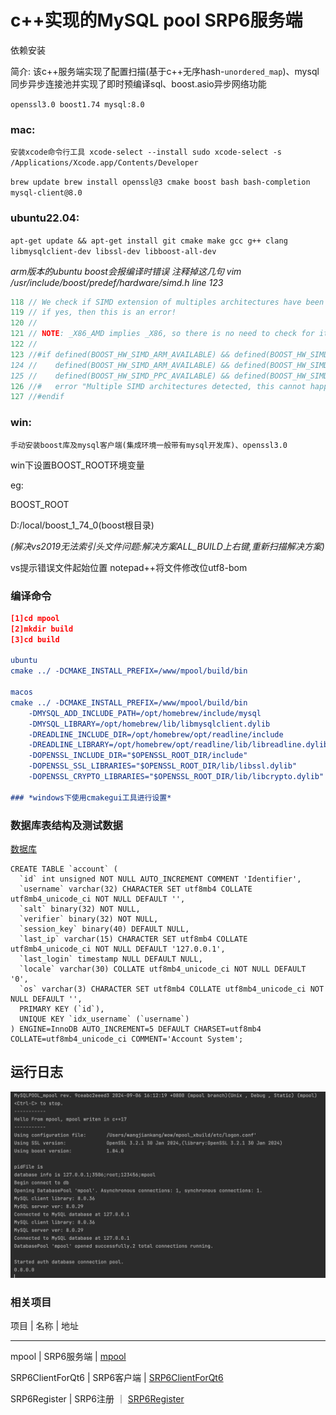 c++实现的MySQL pool SRP6服务端
=

依赖安装

简介:
该c++服务端实现了配置扫描(基于c++无序hash-`unordered_map`)、mysql同步异步连接池并实现了即时预编译sql、boost.asio异步网络功能

`openssl3.0
boost1.74
mysql:8.0`

### mac:
`安装xcode命令行工具
xcode-select --install
sudo xcode-select -s /Applications/Xcode.app/Contents/Developer
`

`brew update
brew install openssl@3 cmake boost bash bash-completion mysql-client@8.0
`

### ubuntu22.04:
`apt-get update && apt-get install git cmake make gcc g++ clang libmysqlclient-dev libssl-dev libboost-all-dev`

*arm版本的ubuntu boost会报编译时错误 注释掉这几句*
*vim /usr/include/boost/predef/hardware/simd.h line 123*

```c++
118 // We check if SIMD extension of multiples architectures have been detected,
119 // if yes, then this is an error!
120 //
121 // NOTE: _X86_AMD implies _X86, so there is no need to check for it here!
122 //
123 //#if defined(BOOST_HW_SIMD_ARM_AVAILABLE) && defined(BOOST_HW_SIMD_PPC_AVAILABLE) ||\
124 //    defined(BOOST_HW_SIMD_ARM_AVAILABLE) && defined(BOOST_HW_SIMD_X86_AVAILABLE) ||\
125 //    defined(BOOST_HW_SIMD_PPC_AVAILABLE) && defined(BOOST_HW_SIMD_X86_AVAILABLE)
126 //#   error "Multiple SIMD architectures detected, this cannot happen!"
127 //#endif
```

### win:
`手动安装boost库及mysql客户端(集成环境一般带有mysql开发库)、openssl3.0`

win下设置BOOST_ROOT环境变量

eg:

BOOST_ROOT

D:/local/boost_1_74_0(boost根目录)


*(解决vs2019无法索引头文件问题:解决方案ALL_BUILD上右键,重新扫描解决方案)*

vs提示错误文件起始位置 notepad++将文件修改位utf8-bom

### 编译命令

```cmake
[1]cd mpool
[2]mkdir build
[3]cd build

ubuntu
cmake ../ -DCMAKE_INSTALL_PREFIX=/www/mpool/build/bin

macos
cmake ../ -DCMAKE_INSTALL_PREFIX=/www/mpool/build/bin 
    -DMYSQL_ADD_INCLUDE_PATH=/opt/homebrew/include/mysql 
    -DMYSQL_LIBRARY=/opt/homebrew/lib/libmysqlclient.dylib 
    -DREADLINE_INCLUDE_DIR=/opt/homebrew/opt/readline/include 
    -DREADLINE_LIBRARY=/opt/homebrew/opt/readline/lib/libreadline.dylib 
    -DOPENSSL_INCLUDE_DIR="$OPENSSL_ROOT_DIR/include" 
    -DOPENSSL_SSL_LIBRARIES="$OPENSSL_ROOT_DIR/lib/libssl.dylib" 
    -DOPENSSL_CRYPTO_LIBRARIES="$OPENSSL_ROOT_DIR/lib/libcrypto.dylib" 

### *windows下使用cmakegui工具进行设置*
```

### 数据库表结构及测试数据

[数据库](./db/account.sql)

```
CREATE TABLE `account` (
  `id` int unsigned NOT NULL AUTO_INCREMENT COMMENT 'Identifier',
  `username` varchar(32) CHARACTER SET utf8mb4 COLLATE utf8mb4_unicode_ci NOT NULL DEFAULT '',
  `salt` binary(32) NOT NULL,
  `verifier` binary(32) NOT NULL,
  `session_key` binary(40) DEFAULT NULL,
  `last_ip` varchar(15) CHARACTER SET utf8mb4 COLLATE utf8mb4_unicode_ci NOT NULL DEFAULT '127.0.0.1',
  `last_login` timestamp NULL DEFAULT NULL,
  `locale` varchar(30) COLLATE utf8mb4_unicode_ci NOT NULL DEFAULT '0',
  `os` varchar(3) CHARACTER SET utf8mb4 COLLATE utf8mb4_unicode_ci NOT NULL DEFAULT '',
  PRIMARY KEY (`id`),
  UNIQUE KEY `idx_username` (`username`)
) ENGINE=InnoDB AUTO_INCREMENT=5 DEFAULT CHARSET=utf8mb4 COLLATE=utf8mb4_unicode_ci COMMENT='Account System';
```


## 运行日志
![运行日志](./img/serverlog.png)

### 相关项目

项目  |  名称  |  地址
----  ----  ----
mpool | SRP6服务端 | [mpool](https://github.com/18616378431/mpool)

SRP6ClientForQt6 | SRP6客户端 | [SRP6ClientForQt6](https://github.com/18616378431/SRP6ClientForQt6)

SRP6Register | SRP6注册 ｜  [SRP6Register](https://github.com/18616378431/SRP6Register)

